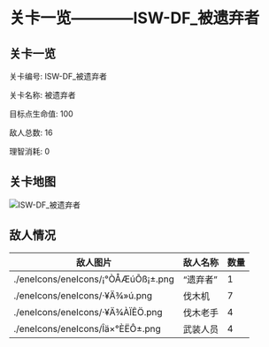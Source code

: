 # 关卡一览————ISW-DF_被遗弃者


## 关卡一览

关卡编号: ISW-DF_被遗弃者

关卡名称: 被遗弃者

目标点生命值: 100

敌人总数: 16

理智消耗: 0


## 关卡地图
![ISW-DF_被遗弃者](./oprMap/ISW-DF_被遗弃者.png)

## 敌人情况

| 敌人图片 | 敌人名称 | 数量  |
|---------|-----|-----|
| ./eneIcons/eneIcons/¡°ÒÅÆúÕß¡±.png| “遗弃者”  |   1  |
| ./eneIcons/eneIcons/·¥Ä¾»ú.png| 伐木机  |   7  |
| ./eneIcons/eneIcons/·¥Ä¾ÀÏÊÖ.png| 伐木老手  |   4  |
| ./eneIcons/eneIcons/Îä×°ÈËÔ±.png| 武装人员  |   4  |
